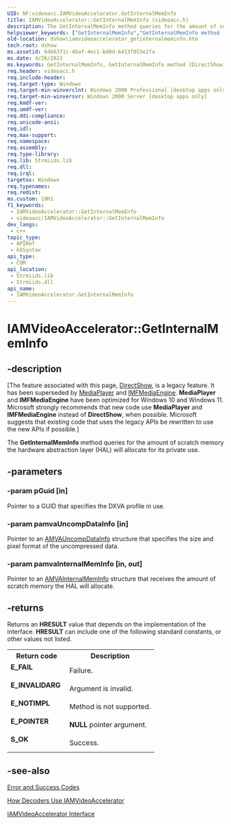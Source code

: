 ```yaml
---
UID: NF:videoacc.IAMVideoAccelerator.GetInternalMemInfo
title: IAMVideoAccelerator::GetInternalMemInfo (videoacc.h)
description: The GetInternalMemInfo method queries for the amount of scratch memory the hardware abstraction layer (HAL) will allocate for its private use.
helpviewer_keywords: ["GetInternalMemInfo","GetInternalMemInfo method [DirectShow]","GetInternalMemInfo method [DirectShow]","IAMVideoAccelerator interface","IAMVideoAccelerator interface [DirectShow]","GetInternalMemInfo method","IAMVideoAccelerator.GetInternalMemInfo","IAMVideoAccelerator::GetInternalMemInfo","IAMVideoAcceleratorGetInternalMemInfo","dshow.iamvideoaccelerator_getinternalmeminfo","videoacc/IAMVideoAccelerator::GetInternalMemInfo"]
old-location: dshow\iamvideoaccelerator_getinternalmeminfo.htm
tech.root: dshow
ms.assetid: 64b6371c-4baf-4ec1-bd0d-6413f053e2fa
ms.date: 4/26/2023
ms.keywords: GetInternalMemInfo, GetInternalMemInfo method [DirectShow], GetInternalMemInfo method [DirectShow],IAMVideoAccelerator interface, IAMVideoAccelerator interface [DirectShow],GetInternalMemInfo method, IAMVideoAccelerator.GetInternalMemInfo, IAMVideoAccelerator::GetInternalMemInfo, IAMVideoAcceleratorGetInternalMemInfo, dshow.iamvideoaccelerator_getinternalmeminfo, videoacc/IAMVideoAccelerator::GetInternalMemInfo
req.header: videoacc.h
req.include-header: 
req.target-type: Windows
req.target-min-winverclnt: Windows 2000 Professional [desktop apps only]
req.target-min-winversvr: Windows 2000 Server [desktop apps only]
req.kmdf-ver: 
req.umdf-ver: 
req.ddi-compliance: 
req.unicode-ansi: 
req.idl: 
req.max-support: 
req.namespace: 
req.assembly: 
req.type-library: 
req.lib: Strmiids.lib
req.dll: 
req.irql: 
targetos: Windows
req.typenames: 
req.redist: 
ms.custom: 19H1
f1_keywords:
 - IAMVideoAccelerator::GetInternalMemInfo
 - videoacc/IAMVideoAccelerator::GetInternalMemInfo
dev_langs:
 - c++
topic_type:
 - APIRef
 - kbSyntax
api_type:
 - COM
api_location:
 - Strmiids.lib
 - Strmiids.dll
api_name:
 - IAMVideoAccelerator.GetInternalMemInfo
---
```


# IAMVideoAccelerator::GetInternalMemInfo


## -description

\[The feature associated with this page, [DirectShow](/windows/win32/directshow/directshow), is a legacy feature. It has been superseded by [MediaPlayer](/uwp/api/Windows.Media.Playback.MediaPlayer) and [IMFMediaEngine](/windows/win32/api/mfmediaengine/nn-mfmediaengine-imfmediaengine). **MediaPlayer** and **IMFMediaEngine** have been optimized for Windows 10 and Windows 11. Microsoft strongly recommends that new code use **MediaPlayer** and **IMFMediaEngine** instead of **DirectShow**, when possible. Microsoft suggests that existing code that uses the legacy APIs be rewritten to use the new APIs if possible.\]

The <b>GetInternalMemInfo</b> method queries for the amount of scratch memory the hardware abstraction layer (HAL) will allocate for its private use.

## -parameters

### -param pGuid [in]

Pointer to a GUID that specifies the DXVA profile in use.

### -param pamvaUncompDataInfo [in]

Pointer to an <a href="/previous-versions/windows/desktop/api/amva/ns-amva-amvauncompdatainfo">AMVAUncompDataInfo</a> structure that specifies the size and pixel format of the uncompressed data.

### -param pamvaInternalMemInfo [in, out]

Pointer to an <a href="/previous-versions/windows/desktop/api/amva/ns-amva-amvainternalmeminfo">AMVAInternalMemInfo</a> structure that receives the amount of scratch memory the HAL will allocate.

## -returns

Returns an <b>HRESULT</b> value that depends on the implementation of the interface. <b>HRESULT</b> can include one of the following standard constants, or other values not listed.

<table>
<tr>
<th>Return code</th>
<th>Description</th>
</tr>
<tr>
<td width="40%">
<dl>
<dt><b>E_FAIL</b></dt>
</dl>
</td>
<td width="60%">
Failure.

</td>
</tr>
<tr>
<td width="40%">
<dl>
<dt><b>E_INVALIDARG</b></dt>
</dl>
</td>
<td width="60%">
Argument is invalid.

</td>
</tr>
<tr>
<td width="40%">
<dl>
<dt><b>E_NOTIMPL</b></dt>
</dl>
</td>
<td width="60%">
Method is not supported.

</td>
</tr>
<tr>
<td width="40%">
<dl>
<dt><b>E_POINTER</b></dt>
</dl>
</td>
<td width="60%">
<b>NULL</b> pointer argument.

</td>
</tr>
<tr>
<td width="40%">
<dl>
<dt><b>S_OK</b></dt>
</dl>
</td>
<td width="60%">
Success.

</td>
</tr>
</table>

## -see-also

<a href="/windows/desktop/DirectShow/error-and-success-codes">Error and Success Codes</a>



<a href="/windows/desktop/DirectShow/how-decoders-use-iamvideoaccelerator">How Decoders Use IAMVideoAccelerator</a>



<a href="/windows/desktop/api/videoacc/nn-videoacc-iamvideoaccelerator">IAMVideoAccelerator Interface</a>